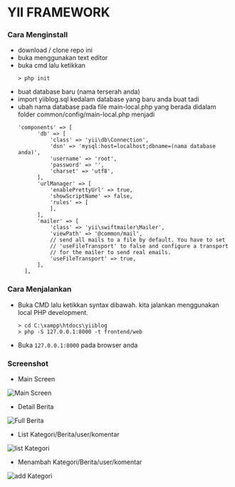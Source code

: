 # YII FRAMEWORK

### Cara Menginstall

* download / clone repo ini
* buka menggunakan text editor
* buka cmd lalu ketikkan
  ```
  > php init
  ```
* buat database baru (nama terserah anda)
* import yiiblog.sql kedalam database yang baru anda buat tadi
* ubah nama database pada file main-local.php yang berada didalam folder common/config/main-local.php menjadi
  ```
  'components' => [
        'db' => [
            'class' => 'yii\db\Connection',
            'dsn' => 'mysql:host=localhost;dbname=(nama database anda)',
            'username' => 'root',
            'password' => '',
            'charset' => 'utf8',
        ],
        'urlManager' => [
            'enablePrettyUrl' => true,
            'showScriptName' => false,
            'rules' => [
            ],
        ],
        'mailer' => [
            'class' => 'yii\swiftmailer\Mailer',
            'viewPath' => '@common/mail',
            // send all mails to a file by default. You have to set
            // 'useFileTransport' to false and configure a transport
            // for the mailer to send real emails.
            'useFileTransport' => true,
        ],
    ],
    ```
    
    
### Cara Menjalankan

* Buka CMD lalu ketikkan syntax dibawah. kita jalankan menggunakan local PHP development. 
  ```
  > cd C:\xampp\htdocs\yiiblog
  > php -S 127.0.0.1:8000 -t frontend/web
  ```
* Buka ```127.0.0.1:8000``` pada browser anda


### Screenshot

* Main Screen

![Main Screen](https://github.com/bennyfajri/web-berita-yii/blob/main/ScreenShot/1.PNG)

* Detail Berita

![Full Berita](https://github.com/bennyfajri/web-berita-yii/blob/main/ScreenShot/2.PNG)

* List Kategori/Berita/user/komentar

![list Kategori](https://github.com/bennyfajri/web-berita-yii/blob/main/ScreenShot/3.PNG)

* Menambah Kategori/Berita/user/komentar

![add Kategori](https://github.com/bennyfajri/web-berita-yii/blob/main/ScreenShot/4.PNG)
  
  
